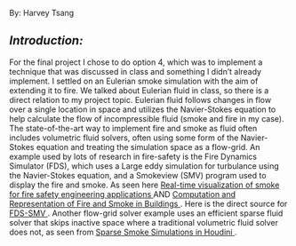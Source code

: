 By: Harvey Tsang

***Introduction:***
---
For the final project I chose to do option 4, which was to implement a technique that was discussed in class and something I didn’t already implement. I settled on an Eulerian smoke simulation with the aim of extending it to fire. We talked about Eulerian fluid in class, so there is a direct relation to my project topic. Eulerian fluid follows changes in flow over a single location in space and utilizes the Navier-Stokes equation to help calculate the flow of incompressible fluid (smoke and fire in my case). The state-of-the-art way to implement fire and smoke as fluid often includes volumetric fluid solvers, often using some form of the Navier-Stokes equation and treating the simulation space as a flow-grid. An example used by lots of research in fire-safety is the Fire Dynamics Simulator (FDS), which uses a Large eddy simulation for turbulance using the Navier-Stokes equation, and a Smokeview (SMV) program used to display the fire and smoke. As seen here <a href="https://www.sciencedirect.com/science/article/abs/pii/S0379711223001467"> Real-time visualization of smoke for fire safety engineering applications </a>  AND <a href="https://history.siggraph.org/wp-content/uploads/2023/01/2004-Poster-101-Barrero_CFD-and-Realistic-Visualization-for-the-Analysis-of-Fire-Scenarios.pdf"> Computation and Representation of Fire and Smoke in Buildings </a>. Here is the direct source for <a href=" https://pages.nist.gov/fds-smv/"> FDS-SMV </a>. Another flow-grid solver example uses an efficient sparse fluid solver that skips inactive space where a traditional volumetric fluid solver does not, as seen from <a href="https://dl.acm.org/doi/pdf/10.1145/3388767.3407380"> Sparse Smoke Simulations in Houdini </a>.
